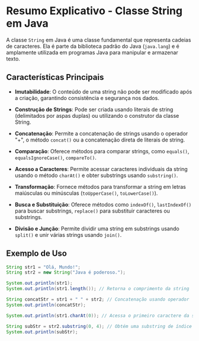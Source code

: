 # Resumo Explicativo - Classe String em Java

A classe `String` em Java é uma classe fundamental que representa cadeias de caracteres. Ela é parte da biblioteca padrão do Java (`java.lang`) e é amplamente utilizada em programas Java para manipular e armazenar texto.

## Características Principais

- **Imutabilidade**: O conteúdo de uma string não pode ser modificado após a criação, garantindo consistência e segurança nos dados.

- **Construção de Strings**: Pode ser criada usando literais de string (delimitados por aspas duplas) ou utilizando o construtor da classe String.

- **Concatenação**: Permite a concatenação de strings usando o operador "+", o método `concat()` ou a concatenação direta de literais de string.

- **Comparação**: Oferece métodos para comparar strings, como `equals()`, `equalsIgnoreCase()`, `compareTo()`.

- **Acesso a Caracteres**: Permite acessar caracteres individuais da string usando o método `charAt()` e obter substrings usando `substring()`.

- **Transformação**: Fornece métodos para transformar a string em letras maiúsculas ou minúsculas (`toUpperCase()`, `toLowerCase()`).

- **Busca e Substituição**: Oferece métodos como `indexOf()`, `lastIndexOf()` para buscar substrings, `replace()` para substituir caracteres ou substrings.

- **Divisão e Junção**: Permite dividir uma string em substrings usando `split()` e unir várias strings usando `join()`.

## Exemplo de Uso

```java
String str1 = "Olá, Mundo!";
String str2 = new String("Java é poderoso.");

System.out.println(str1);
System.out.println(str1.length()); // Retorna o comprimento da string

String concatStr = str1 + " " + str2; // Concatenação usando operador '+'
System.out.println(concatStr);

System.out.println(str1.charAt(0)); // Acessa o primeiro caractere da string

String subStr = str2.substring(0, 4); // Obtém uma substring de índice 0 a 3
System.out.println(subStr);